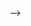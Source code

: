 <!-- - Employee Management System using CodeIgniter
- Features
1. It is a very small framework which can do big works
2. It is built for developers
3. It is based on MVC framework
// The car has the windscreens (view) which the driver (controller) uses to monitor traffic ahead then speed or brake (model)
// Its purpose is to separate business logic and presentation details
4. It is extremely light weight
5. It has full feature database classes, it has inbuilt security and XSS filtering, and it has much much more many other features
// XSS means cross-site scripting. CodeIgniter comes with XSS filtering security. This filter will prevent any malicious JavaScript code or any other code that attempts to hijack cookie and do malicious activities

- Working
1. config --> 
<!-- autoload.php(to autoload packages, libraries, helper files, etc) config.php(add base_url) database.php(add user_name and database_name) routes.php(to configure routes)
2. Add the php webpages in views folder and load it through controllers welcome.php
3. To take the data from url
   -- include $data in the function of controller
   -- access data in views using uri->segment()
4. To take the data of the form
   -- include form.open() and form.close() in views --> -->